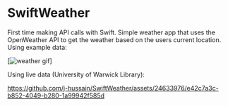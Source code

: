 # SwiftWeather

First time making API calls with Swift. Simple weather app that uses the OpenWeather API to get the weather based on the users current location. 
Using example data:


[![weather gif](https://github.com/j-hussain/SwiftWeather/assets/24633976/5319dcea-8988-4809-aa2f-0b2596847f64)]



Using live data (University of Warwick Library):



https://github.com/j-hussain/SwiftWeather/assets/24633976/e42c7a3c-b852-4049-b280-1a99942f585d

